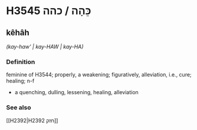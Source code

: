 # H3545 כֵּהָה / כהה

## kêhâh

_(kay-haw' | kay-HAW | kay-HA)_

### Definition

feminine of H3544; properly, a weakening; figuratively, alleviation, i.e., cure; healing; n-f

- a quenching, dulling, lessening, healing, alleviation

### See also

[[H2392|H2392 חזק]]
